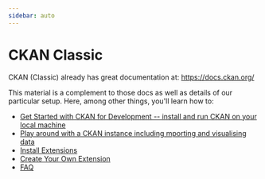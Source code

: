 ```yaml
---
sidebar: auto
---
```


# CKAN Classic

CKAN (Classic) already has great documentation at: https://docs.ckan.org/

This material is a complement to those docs as well as details of our particular setup.  Here, among other things, you'll learn how to: 

* [Get Started with CKAN for Development -- install and run CKAN on your local machine](./getting-started)
* [Play around with a CKAN instance including mporting and visualising data][play]
* [Install Extensions](./install-extension)
* [Create Your Own Extension](./create-extension)
* [FAQ](ckan/FAQ)

[start]: ./getting-started
[play]: ./play-around

[CKAN]: https://ckan.org/
[docs]: https://docs.ckan.org/

